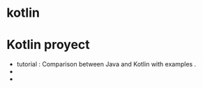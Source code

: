 # kotlin

Kotlin proyect
=============

* tutorial : Comparison between Java and Kotlin with examples .
* 
*







 
